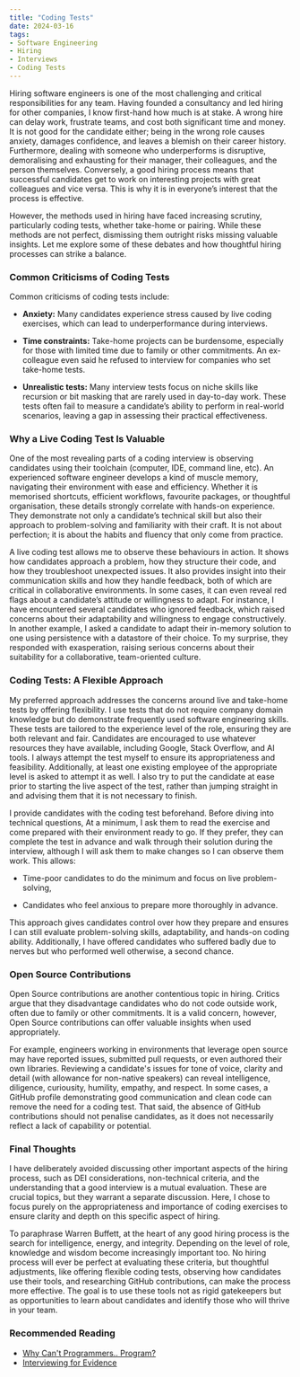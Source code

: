 ```yaml
---
title: "Coding Tests"
date: 2024-03-16
tags:
- Software Engineering
- Hiring
- Interviews
- Coding Tests
---
```


Hiring software engineers is one of the most challenging and critical responsibilities for any team. Having founded a consultancy and led hiring for other companies, I know first-hand how much is at stake. A wrong hire can delay work, frustrate teams, and cost both significant time and money. It is not good for the candidate either; being in the wrong role causes anxiety, damages confidence, and leaves a blemish on their career history. Furthermore, dealing with someone who underperforms is disruptive, demoralising and exhausting for their manager, their colleagues, and the person themselves. Conversely, a good hiring process means that successful candidates get to work on interesting projects with great colleagues and vice versa. This is why it is in everyone’s interest that the process is effective.

However, the methods used in hiring have faced increasing scrutiny, particularly coding tests, whether take-home or pairing. While these methods are not perfect, dismissing them outright risks missing valuable insights. Let me explore some of these debates and how thoughtful hiring processes can strike a balance.

### Common Criticisms of Coding Tests

Common criticisms of coding tests include:

- **Anxiety:** Many candidates experience stress caused by live coding exercises, which can lead to underperformance during interviews.

- **Time constraints:** Take-home projects can be burdensome, especially for those with limited time due to family or other commitments. An ex-colleague even said he refused to interview for companies who set take-home tests.

- **Unrealistic tests:** Many interview tests focus on niche skills like recursion or bit masking that are rarely used in day-to-day work. These tests often fail to measure a candidate’s ability to perform in real-world scenarios, leaving a gap in assessing their practical effectiveness.

### Why a Live Coding Test Is Valuable

One of the most revealing parts of a coding interview is observing candidates using their toolchain (computer, IDE, command line, etc). An experienced software engineer develops a kind of muscle memory, navigating their environment with ease and efficiency. Whether it is memorised shortcuts, efficient workflows, favourite packages, or thoughtful organisation, these details strongly correlate with hands-on experience. They demonstrate not only a candidate’s technical skill but also their approach to problem-solving and familiarity with their craft. It is not about perfection; it is about the habits and fluency that only come from practice.

A live coding test allows me to observe these behaviours in action. It shows how candidates approach a problem, how they structure their code, and how they troubleshoot unexpected issues. It also provides insight into their communication skills and how they handle feedback, both of which are critical in collaborative environments. In some cases, it can even reveal red flags about a candidate’s attitude or willingness to adapt. For instance, I have encountered several candidates who ignored feedback, which raised concerns about their adaptability and willingness to engage constructively. In another example, I asked a candidate to adapt their in-memory solution to one using persistence with a datastore of their choice. To my surprise, they responded with exasperation, raising serious concerns about their suitability for a collaborative, team-oriented culture.

### Coding Tests: A Flexible Approach

My preferred approach addresses the concerns around live and take-home tests by offering flexibility. I use tests that do not require company domain knowledge but do demonstrate frequently used software engineering skills. These tests are tailored to the experience level of the role, ensuring they are both relevant and fair. Candidates are encouraged to use whatever resources they have available, including Google, Stack Overflow, and AI tools. I always attempt the test myself to ensure its appropriateness and feasibility. Additionally, at least one existing employee of the appropriate level is asked to attempt it as well. I also try to put the candidate at ease prior to starting the live aspect of the test, rather than jumping straight in and advising them that it is not necessary to finish.

I provide candidates with the coding test beforehand. Before diving into technical questions, At a minimum, I ask them to read the exercise and come prepared with their environment ready to go. If they prefer, they can complete the test in advance and walk through their solution during the interview, although I will ask them to make changes so I can observe them work. This allows:

- Time-poor candidates to do the minimum and focus on live problem-solving,

- Candidates who feel anxious to prepare more thoroughly in advance.

This approach gives candidates control over how they prepare and ensures I can still evaluate problem-solving skills, adaptability, and hands-on coding ability. Additionally, I have offered candidates who suffered badly due to nerves but who performed well otherwise, a second chance.

### Open Source Contributions

Open Source contributions are another contentious topic in hiring. Critics argue that they disadvantage candidates who do not code outside work, often due to family or other commitments. It is a valid concern, however, Open Source contributions can offer valuable insights when used appropriately.

For example, engineers working in environments that leverage open source may have reported issues, submitted pull requests, or even authored their own libraries. Reviewing a candidate's issues for tone of voice, clarity and detail (with allowance for non-native speakers) can reveal intelligence, diligence, curiousity, humility, empathy, and respect. In some cases, a GitHub profile demonstrating good communication and clean code can remove the need for a coding test. That said, the absence of GitHub contributions should not penalise candidates, as it does not necessarily reflect a lack of capability or potential.

### Final Thoughts

I have deliberately avoided discussing other important aspects of the hiring process, such as DEI considerations, non-technical criteria, and the understanding that a good interview is a mutual evaluation. These are crucial topics, but they warrant a separate discussion. Here, I chose to focus purely on the appropriateness and importance of coding exercises to ensure clarity and depth on this specific aspect of hiring.

To paraphrase Warren Buffett, at the heart of any good hiring process is the search for intelligence, energy, and integrity. Depending on the level of role, knowledge and wisdom become increasingly important too. No hiring process will ever be perfect at evaluating these criteria, but thoughtful adjustments, like offering flexible coding tests, observing how candidates use their tools, and researching GitHub contributions, can make the process more effective. The goal is to use these tools not as rigid gatekeepers but as opportunities to learn about candidates and identify those who will thrive in your team.

### Recommended Reading
- [Why Can't Programmers.. Program?](https://blog.codinghorror.com/why-cant-programmers-program/)
- [Interviewing for Evidence](https://dannorth.net/interviewing-for-evidence/)
